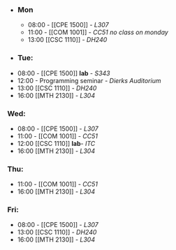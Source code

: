 - ### Mon
	 - 08:00 - [[CPE 1500]] - *L307*
	 - 11:00 - [[COM 1001]] - *CC51* *no class on monday*
	 - 13:00 [[CSC 1110]] - *DH240*
- ### Tue:
 - 08:00 - [[CPE 1500]] **lab** - *S343*
 - 12:00 - Programming seminar - *Dierks Auditorium*
 - 13:00 [[CSC 1110]] - *DH240*
 - 16:00 [[MTH 2130]] - *L304*
### Wed:
 - 08:00 - [[CPE 1500]]  - *L307*
 - 11:00 - [[COM 1001]] - *CC51*
 - 12:00 [[CSC 1110]] **lab**- *ITC*
 - 16:00 [[MTH 2130]] - *L304*
### Thu:
 - 11:00 - [[COM 1001]] - *CC51*
 - 16:00 [[MTH 2130]] - *L304*
### Fri:
 - 08:00 - [[CPE 1500]]  - *L307*
 - 13:00 [[CSC 1110]] - *DH240*
 - 16:00 [[MTH 2130]] - *L304*
